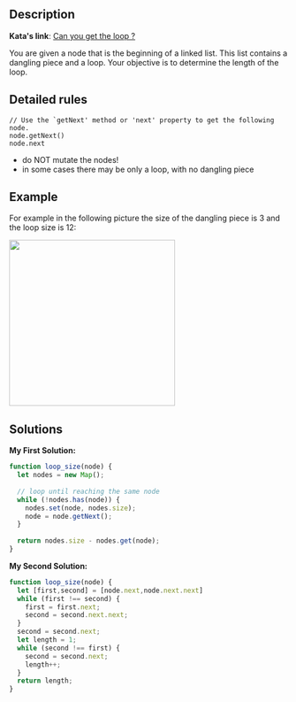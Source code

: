 ## Description

**Kata's link**: [Can you get the loop ?](https://www.codewars.com/kata/52a89c2ea8ddc5547a000863/javascript)

You are given a node that is the beginning of a linked list. This list contains a dangling piece and a loop. Your objective is to determine the length of the loop.



## Detailed rules

```
// Use the `getNext' method or 'next' property to get the following node.
node.getNext()
node.next
```

* do NOT mutate the nodes!
* in some cases there may be only a loop, with no dangling piece

## Example

For example in the following picture the size of the dangling piece is 3 and the loop size is 12:

<img src="https://i.ibb.co/ScMJq5h/download.jpg" width="300" height="300" />

## Solutions

**My First Solution:**


```js
function loop_size(node) {
  let nodes = new Map();
  
  // loop until reaching the same node
  while (!nodes.has(node)) {
    nodes.set(node, nodes.size);
    node = node.getNext();
  }
  
  return nodes.size - nodes.get(node);
}
```

**My Second Solution:**

```js
function loop_size(node) {
  let [first,second] = [node.next,node.next.next]
  while (first !== second) {
    first = first.next;
    second = second.next.next;
  }
  second = second.next;
  let length = 1;
  while (second !== first) {
    second = second.next;
    length++;
  }
  return length;
}
```


